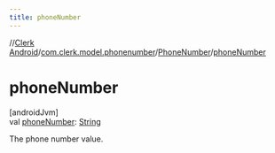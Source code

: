 ```yaml
---
title: phoneNumber
---
```

//[Clerk Android](../../../index.html)/[com.clerk.model.phonenumber](../index.html)/[PhoneNumber](index.html)/[phoneNumber](phone-number.html)



# phoneNumber



[androidJvm]\
val [phoneNumber](phone-number.html): [String](https://kotlinlang.org/api/latest/jvm/stdlib/kotlin-stdlib/kotlin/-string/index.html)



The phone number value.




